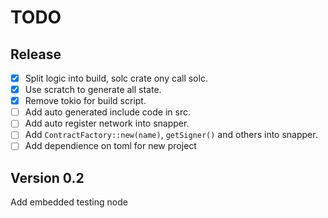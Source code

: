 # TODO

## Release

- [x] Split logic into build, solc crate ony call solc.
- [x] Use scratch to generate all state.
- [x] Remove tokio for build script.
- [ ] Add auto generated include code in src.
- [ ] Add auto register network into snapper.
- [ ] Add `ContractFactory::new(name)`, `getSigner()` and others into snapper.
- [ ] Add dependience on toml for new project

## Version 0.2

Add embedded testing node
